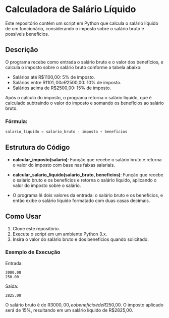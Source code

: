 
# Calculadora de Salário Líquido

Este repositório contém um script em Python que calcula o salário líquido de um funcionário, considerando o imposto sobre o salário bruto e possíveis benefícios. 

## Descrição

O programa recebe como entrada o salário bruto e o valor dos benefícios, e calcula o imposto sobre o salário bruto conforme a tabela abaixo:

- Salários até R$1100,00: 5% de imposto.
- Salários entre R$1101,00 e R$2500,00: 10% de imposto.
- Salários acima de R$2500,00: 15% de imposto.

Após o cálculo do imposto, o programa retorna o salário líquido, que é calculado subtraindo o valor do imposto e somando os benefícios ao salário bruto.

### Fórmula:

```python
salario_liquido = salario_bruto - imposto + beneficios
```

## Estrutura do Código

- **calcular_imposto(salario)**: Função que recebe o salário bruto e retorna o valor do imposto com base nas faixas salariais.
  
- **calcular_salario_liquido(salario_bruto, beneficios)**: Função que recebe o salário bruto e os benefícios e retorna o salário líquido, aplicando o valor do imposto sobre o salário.

- O programa lê dois valores da entrada: o salário bruto e os benefícios, e então exibe o salário líquido formatado com duas casas decimais.

## Como Usar

1. Clone este repositório.
2. Execute o script em um ambiente Python 3.x.
3. Insira o valor do salário bruto e dos benefícios quando solicitado.

### Exemplo de Execução

Entrada:

```
3000.00
250.00
```

Saída:

```
2825.00
```

O salário bruto é de R$3000,00, e o benefício é de R$250,00. O imposto aplicado será de 15%, resultando em um salário líquido de R$2825,00.
